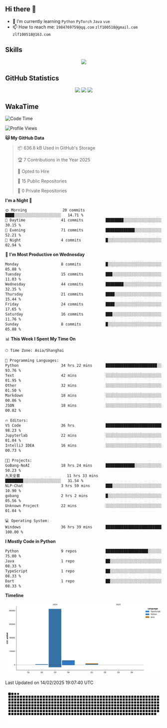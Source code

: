 ## Hi there 👋

- 🌱 I’m currently learning `Python` `PyTorch` `Java` `vue`
- 📫 How to reach me: `1984769759@qq.com` `zlf100518@gmail.com` `zlf100518@163.com`

## Skills
<div align="center"> <img src="https://skillicons.dev/icons?i=python,linux,git,github,html,css,js,ts" /> </div>

## GitHub Statistics

<div align="center">
  <img src="https://github-readme-stats.vercel.app/api?username=CloudSwordSage&show_icons=true&theme=tokyonight" />
  <img src="https://github-readme-stats.vercel.app/api/top-langs/?username=CloudSwordSage&show_icons=true&theme=tokyonight" />
  <img src="https://github-readme-activity-graph.vercel.app/graph?username=CloudSwordSage&theme=xcode" />
</div>

## WakaTime

<!--START_SECTION:waka-->
![Code Time](http://img.shields.io/badge/Code%20Time-407%20hrs%2026%20mins-blue)

![Profile Views](http://img.shields.io/badge/Profile%20Views-0-blue)

**🐱 My GitHub Data** 

> 📦 636.8 kB Used in GitHub's Storage 
 > 
> 🏆 7 Contributions in the Year 2025
 > 
> 💼 Opted to Hire
 > 
> 📜 15 Public Repositories 
 > 
> 🔑 0 Private Repositories 
 > 
**I'm a Night 🦉** 

```text
🌞 Morning                20 commits          ████░░░░░░░░░░░░░░░░░░░░░   14.71 % 
🌆 Daytime                41 commits          ████████░░░░░░░░░░░░░░░░░   30.15 % 
🌃 Evening                71 commits          █████████████░░░░░░░░░░░░   52.21 % 
🌙 Night                  4 commits           █░░░░░░░░░░░░░░░░░░░░░░░░   02.94 % 
```
📅 **I'm Most Productive on Wednesday** 

```text
Monday                   8 commits           █░░░░░░░░░░░░░░░░░░░░░░░░   05.88 % 
Tuesday                  15 commits          ███░░░░░░░░░░░░░░░░░░░░░░   11.03 % 
Wednesday                44 commits          ████████░░░░░░░░░░░░░░░░░   32.35 % 
Thursday                 21 commits          ████░░░░░░░░░░░░░░░░░░░░░   15.44 % 
Friday                   24 commits          ████░░░░░░░░░░░░░░░░░░░░░   17.65 % 
Saturday                 16 commits          ███░░░░░░░░░░░░░░░░░░░░░░   11.76 % 
Sunday                   8 commits           █░░░░░░░░░░░░░░░░░░░░░░░░   05.88 % 
```


📊 **This Week I Spent My Time On** 

```text
🕑︎ Time Zone: Asia/Shanghai

💬 Programming Languages: 
Python                   34 hrs 22 mins      ███████████████████████░░   93.76 % 
Text                     42 mins             ░░░░░░░░░░░░░░░░░░░░░░░░░   01.95 % 
Other                    32 mins             ░░░░░░░░░░░░░░░░░░░░░░░░░   01.50 % 
Markdown                 18 mins             ░░░░░░░░░░░░░░░░░░░░░░░░░   00.86 % 
JSON                     18 mins             ░░░░░░░░░░░░░░░░░░░░░░░░░   00.82 % 

🔥 Editors: 
VS Code                  36 hrs              █████████████████████████   98.23 % 
Jupyterlab               22 mins             ░░░░░░░░░░░░░░░░░░░░░░░░░   01.04 % 
IntelliJ IDEA            16 mins             ░░░░░░░░░░░░░░░░░░░░░░░░░   00.73 % 

🐱‍💻 Projects: 
GoBang-NoAI              18 hrs 24 mins      █████████████░░░░░░░░░░░░   50.23 % 
九天全套                     11 hrs 33 mins      ████████░░░░░░░░░░░░░░░░░   31.54 % 
NLP-Chat                 3 hrs 59 mins       ███░░░░░░░░░░░░░░░░░░░░░░   10.90 % 
gobang                   2 hrs 2 mins        █░░░░░░░░░░░░░░░░░░░░░░░░   05.56 % 
Unknown Project          22 mins             ░░░░░░░░░░░░░░░░░░░░░░░░░   01.04 % 

💻 Operating System: 
Windows                  36 hrs 39 mins      █████████████████████████   100.00 % 
```

**I Mostly Code in Python** 

```text
Python                   9 repos             ███████████████████░░░░░░   75.00 % 
Java                     1 repo              ██░░░░░░░░░░░░░░░░░░░░░░░   08.33 % 
TypeScript               1 repo              ██░░░░░░░░░░░░░░░░░░░░░░░   08.33 % 
Dart                     1 repo              ██░░░░░░░░░░░░░░░░░░░░░░░   08.33 % 
```



**Timeline**

![Lines of Code chart](https://raw.githubusercontent.com/CloudSwordSage/CloudSwordSage/main/assets/bar_graph.png)


 Last Updated on 14/02/2025 19:07:40 UTC
<!--END_SECTION:waka-->

<div align="center"><img src="./assets/github-snake-dark.svg" /></div>
